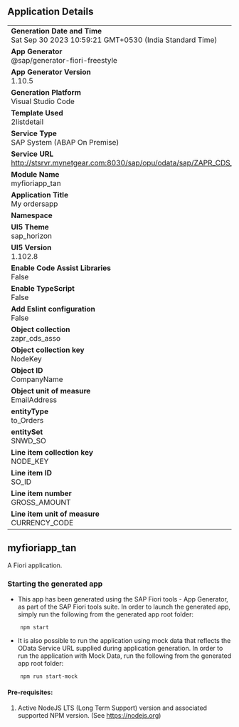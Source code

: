 ## Application Details
|               |
| ------------- |
|**Generation Date and Time**<br>Sat Sep 30 2023 10:59:21 GMT+0530 (India Standard Time)|
|**App Generator**<br>@sap/generator-fiori-freestyle|
|**App Generator Version**<br>1.10.5|
|**Generation Platform**<br>Visual Studio Code|
|**Template Used**<br>2listdetail|
|**Service Type**<br>SAP System (ABAP On Premise)|
|**Service URL**<br>http://stsrvr.mynetgear.com:8030/sap/opu/odata/sap/ZAPR_CDS_ASSO_CDS
|**Module Name**<br>myfioriapp_tan|
|**Application Title**<br>My ordersapp|
|**Namespace**<br>|
|**UI5 Theme**<br>sap_horizon|
|**UI5 Version**<br>1.102.8|
|**Enable Code Assist Libraries**<br>False|
|**Enable TypeScript**<br>False|
|**Add Eslint configuration**<br>False|
|**Object collection**<br>zapr_cds_asso|
|**Object collection key**<br>NodeKey|
|**Object ID**<br>CompanyName|
|**Object unit of measure**<br>EmailAddress|
|**entityType**<br>to_Orders|
|**entitySet**<br>SNWD_SO|
|**Line item collection key**<br>NODE_KEY|
|**Line item ID**<br>SO_ID|
|**Line item number**<br>GROSS_AMOUNT|
|**Line item unit of measure**<br>CURRENCY_CODE|

## myfioriapp_tan

A Fiori application.

### Starting the generated app

-   This app has been generated using the SAP Fiori tools - App Generator, as part of the SAP Fiori tools suite.  In order to launch the generated app, simply run the following from the generated app root folder:

```
    npm start
```

- It is also possible to run the application using mock data that reflects the OData Service URL supplied during application generation.  In order to run the application with Mock Data, run the following from the generated app root folder:

```
    npm run start-mock
```

#### Pre-requisites:

1. Active NodeJS LTS (Long Term Support) version and associated supported NPM version.  (See https://nodejs.org)



